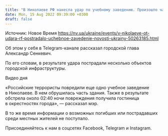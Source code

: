 ```yaml
---
title: "В Николаеве РФ нанесла удар по учебному заведению. Произошло частичное обрушение"
date: Mon, 15 Aug 2022 09:39:00 +0300
draft: false
---
```

Источник: Новое Время https://nv.ua/ukraine/events/v-nikolaeve-ot-udara-rf-postradalo-uchebnoe-zavedenie-novosti-ukrainy-50263185.html


Об этом у себя в Telegram-канале рассказал городской глава Александр Сенкевич.

По его словам, в результате удара пострадали несколько объектов городской инфраструктуры.

 Видео дня  

«Российские террористы повредили еще одно учебное заведение в Николаеве. В нем обрушилась часть здания. Также в результате обстрела около 02:40 ночи повреждения получила гостиница в окрестностях города», — рассказал мэр.

В то же время информации о возможных погибших или пострадавших среди местных жителей не поступало.

Присоединяйтесь к нам в соцсетях Facebook, Telegram и Instagram.
